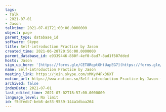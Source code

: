 ```yaml
---
tags:
- Talk
- 2021-07-01
- Jason
talktime: 2021-07-01T21:00:00.0000000
object: page
parent_type: database_id
software: Skype
title: Self-introduction Practice by Jason
created_time: 2021-06-28T20:56:00.0000000
parent_database_id: e9339446-880f-4ef0-8ad7-8ad1f507dded
hosts: Jason
sign_up_here: '[https://forms.gle/CET8RqptGHtUapEG7](https://forms.gle/CET8RqptGHtUapEG7)'
name: Self-introduction Practice by Jason
meeting_link: https://join.skype.com/xMKyV4Fx3KXT
notion_url: https://www.notion.so/Self-introduction-Practice-by-Jason-f5dfedb7beb84e339539144a1dbaa264
archived: false
indexDate: 2021-07-01
last_edited_time: 2021-07-02T18:57:00.0000000
language_level: No limit
id: f5dfedb7-beb8-4e33-9539-144a1dbaa264
---
```








